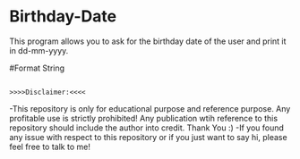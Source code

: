 # Birthday-Date
This program allows you to ask for the birthday date of the user and print it in dd-mm-yyyy.

#Format String

                                                              >>>>Disclaimer:<<<<
-This repository is only for educational purpose and reference purpose. Any profitable use is strictly prohibited! Any publication wtih reference to this repository should include the author into credit. Thank You :) -If you found any issue with respect to this repository or if you just want to say hi, please feel free to talk to me!
